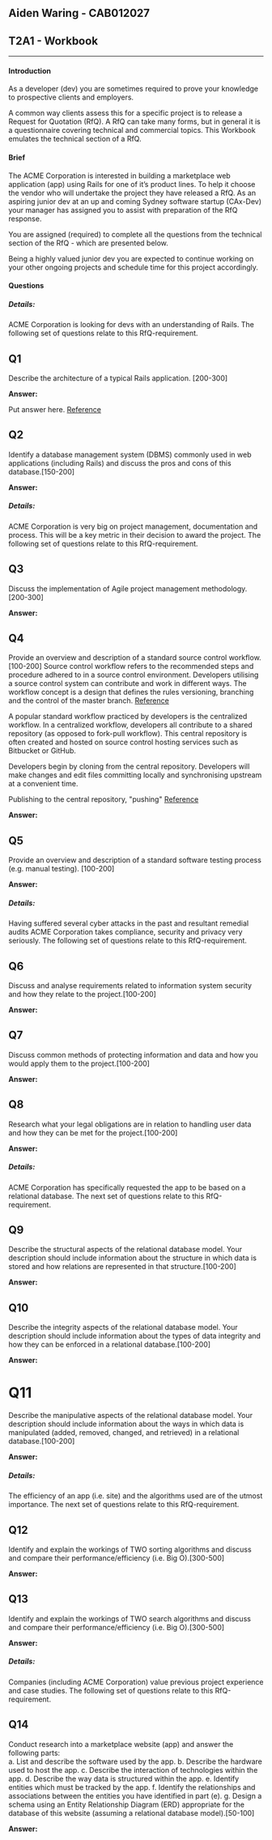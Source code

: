 ## Aiden Waring - CAB012027

## T2A1 - Workbook

---

#### Introduction

As a developer (dev) you are sometimes required to prove your knowledge to prospective clients and employers.

A common way clients assess this for a specific project is to release a Request for Quotation (RfQ). A RfQ can take many forms, but in general it is a questionnaire covering technical and commercial topics. This Workbook emulates the technical section of a RfQ.

#### Brief

The ACME Corporation is interested in building a marketplace web application (app) using Rails for one of it’s product lines. To help it choose the vendor who will undertake the project they have released a RfQ. As an aspiring junior dev at an up and coming Sydney software startup (CAx-Dev) your manager has assigned you to assist with preparation of the RfQ response.

You are assigned (required) to complete all the questions from the technical section of the RfQ - which are presented below.

Being a highly valued junior dev you are expected to continue working on your other ongoing projects and schedule time for this project accordingly.

#### Questions

##### Details:

ACME Corporation is looking for devs with an understanding of Rails. The following set of questions relate to this RfQ-requirement.

## Q1

Describe the architecture of a typical Rails application. [200-300]

**Answer:**

Put answer here.
[Reference](https://google.com)

## Q2

Identify a database management system (DBMS) commonly used in web applications (including Rails) and discuss the pros and cons of this database.[150-200]

**Answer:**

##### Details:

ACME Corporation is very big on project management, documentation and process. This will be a key metric in their decision to award the project. The following set of questions relate to this RfQ-requirement.

## Q3

Discuss the implementation of Agile project management methodology. [200-300]

**Answer:**

## Q4

Provide an overview and description of a standard source control workflow. [100-200]
Source control workflow refers to the recommended steps and procedure adhered to in a source control environment. Developers utilising a source control system can contribute and work in different ways. The workflow concept is a design that defines the rules versioning, branching and the control of the master branch.
[Reference](https://www.atlassian.com/git/tutorials/comparing-workflows/gitflow-workflow)

A popular standard workflow practiced by developers is the centralized workflow.
In a centralized workflow, developers all contribute to a shared repository (as opposed to fork-pull workflow). This central repository is often created and hosted on source control hosting services such as Bitbucket or GitHub.

Developers begin by cloning from the central repository. Developers will make changes and edit files committing locally and synchronising upstream at a convenient time.

Publishing to the central repository, "pushing"
[Reference](https://git-scm.com/book/en/v2/Distributed-Git-Distributed-Workflows)



**Answer:**

## Q5

Provide an overview and description of a standard software testing process (e.g. manual testing). [100-200]

**Answer:**

##### Details:

Having suffered several cyber attacks in the past and resultant remedial audits ACME Corporation takes compliance, security and privacy very seriously. The following set of questions relate to this RfQ-requirement.

## Q6

Discuss and analyse requirements related to information system security and how they relate to the project.[100-200]

**Answer:**

## Q7

Discuss common methods of protecting information and data and how you would apply them to the project.[100-200]

**Answer:**

## Q8

Research what your legal obligations are in relation to handling user data and how they can be met for the project.[100-200]

**Answer:**

##### Details:

ACME Corporation has specifically requested the app to be based on a relational database. The next set of questions relate to this RfQ-requirement.

## Q9

Describe the structural aspects of the relational database model. Your description should include information about the structure in which data is stored and how relations are represented in that structure.[100-200]

**Answer:**

## Q10

Describe the integrity aspects of the relational database model. Your description should include information about the types of data integrity and how they can be enforced in a relational database.[100-200]

**Answer:**

# Q11

Describe the manipulative aspects of the relational database model. Your description should include information about the ways in which data is manipulated (added, removed, changed, and retrieved) in a relational database.[100-200]

**Answer:**

##### Details:

The efficiency of an app (i.e. site) and the algorithms used are of the utmost importance. The next set of questions relate to this RfQ-requirement.

## Q12

Identify and explain the workings of TWO sorting algorithms and discuss and compare their performance/efficiency (i.e. Big O).[300-500]

**Answer:**

## Q13

Identify and explain the workings of TWO search algorithms and discuss and compare their performance/efficiency (i.e. Big O).[300-500]

**Answer:**

##### Details:

Companies (including ACME Corporation) value previous project experience and case studies. The following set of questions relate to this RfQ-requirement.

## Q14

Conduct research into a marketplace website (app) and answer the following parts:  
a. List and describe the software used by the app.
b. Describe the hardware used to host the app.
c. Describe the interaction of technologies within the app.
d. Describe the way data is structured within the app.
e. Identify entities which must be tracked by the app.
f. Identify the relationships and associations between the entities you have identified in part (e).
g. Design a schema using an Entity Relationship Diagram (ERD) appropriate for the database of this website (assuming a relational database model).[50-100]

**Answer:**


